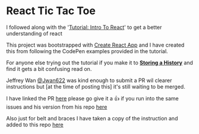 # React Tic Tac Toe

I followed along with the '[Tutorial: Intro To React](https://facebook.github.io/react/tutorial/tutorial.html#getting-started)' to get a better understanding of react

This project was bootstrapped with [Create React App](https://github.com/facebookincubator/create-react-app) and I have created this from following the CodePen examples provided in the tutorial.

For anyone else trying out the tutorial if you make it to **[Storing a History](https://facebook.github.io/react/tutorial/tutorial.html#storing-a-history)** and find it gets a bit confusing read on.

Jeffrey Wan [@Jwan622](https://github.com/Jwan622) was kind enough to submit a PR wil clearer instructions but [at the time of posting this] it's still waiting to be merged.

I have linked the PR [here](https://github.com/facebook/react/pull/8795) please go give it a :+1: if you run into the same issues and his version from his repo [here](https://github.com/Jwan622/react/blob/patch-5/docs/tutorial/tutorial.md)

Also just for belt and braces I have taken a copy of the instruction and added to this repo [here](./tutorial.md)
